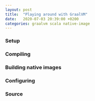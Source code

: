 ```yaml
---
layout: post
title:  "Playing around with GraalVM"
date:   2020-07-03 20:39:00 +0200
categories: graalvm scala native-image
---
```




### Setup
### Compiling
### Building native images
### Configuring
### Source